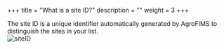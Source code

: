 +++
title = "What is a site ID?"
description = ""
weight = 3
+++

The site ID is a unique identifier automatically generated by AgroFIMS to distinguish the sites in your list.  
![siteID](https://agrofims.github.io/helpdocs/images/SiteID.png) 

